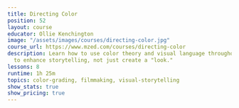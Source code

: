 ```yaml
---
title: Directing Color
position: 52
layout: course
educator: Ollie Kenchington
image: "/assets/images/courses/directing-color.jpg"
course_url: https://www.mzed.com/courses/directing-color
description: Learn how to use color theory and visual language throughout filmmaking
  to enhance storytelling, not just create a "look."
lessons: 8
runtime: 1h 25m
topics: color-grading, filmmaking, visual-storytelling
show_stats: true
show_pricing: true
---
```


